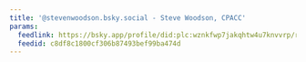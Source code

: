 ```yaml
---
title: '@stevenwoodson.bsky.social - Steve Woodson, CPACC'
params:
  feedlink: https://bsky.app/profile/did:plc:wznkfwp7jakqhtw4u7knvvrp/rss
  feedid: c8df8c1800cf306b87493bef99ba474d
---
```

